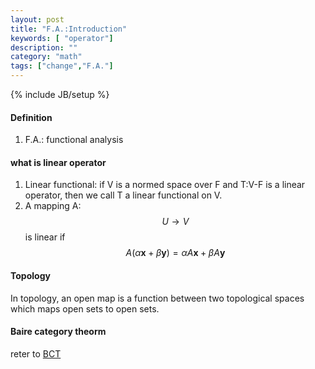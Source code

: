 ```yaml
---
layout: post
title: "F.A.:Introduction"
keywords: [ "operator"]
description: ""
category: "math"
tags: ["change","F.A."]
---
```

{% include JB/setup %}

#### Definition
1. F.A.: functional analysis
#### what is linear operator

1. Linear functional: if V is a normed space over F and T:V-F is a linear
   operator, then we call T a linear functional on V.
2. A mapping A: $$ U \rightarrow V $$ is linear if
$$
A(\alpha \mathbf{x}+\beta \mathbf{y})=\alpha A \mathbf{x}+\beta A \mathbf{y}
$$


#### Topology
In topology, an open map is a function between two topological spaces which maps
open sets to open sets.



#### Baire category theorm
reter to [BCT](https://en.wikipedia.org/wiki/Baire_category_theorem)
